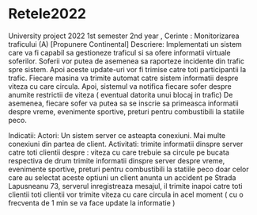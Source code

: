 # Retele2022
University project 2022 1st semester 2nd year , 
Cerinte : Monitorizarea traficului (A) [Propunere Continental]
Descriere: Implementati un sistem care va fi capabil sa gestioneze traficul si sa ofere informatii virtuale soferilor. Soferii vor putea de asemenea sa raporteze incidente din trafic spre sistem. Apoi aceste update-uri vor fi trimise catre toti participantii la trafic. Fiecare masina va trimite automat catre sistem informatii despre viteza cu care circula. Apoi, sistemul va notifica fiecare sofer despre anumite restrictii de viteza ( eventual datorita unui blocaj in trafic) De asemenea, fiecare sofer va putea sa se inscrie sa primeasca informatii despre vreme, evenimente sportive, preturi pentru combustibili la statiile peco.

Indicatii:
Actori: Un sistem server ce asteapta conexiuni. Mai multe conexiuni din partea de client.
Activitati:
trimite informatii dinspre server catre toti clientii despre : viteza cu care trebuie sa circule pe bucata respectiva de drum
trimite informatii dinspre server despre vreme, evenimente sportive, preturi pentru combustibili la statiile peco doar celor care au selectat aceste optiuni
un client anunta un accident pe Strada Lapusneanu 73, serverul inregistreaza mesajul, il trimite inapoi catre toti clientii
toti clientii vor trimite viteza cu care circula in acel moment ( cu o frecventa de 1 min se va face update la informatie )
